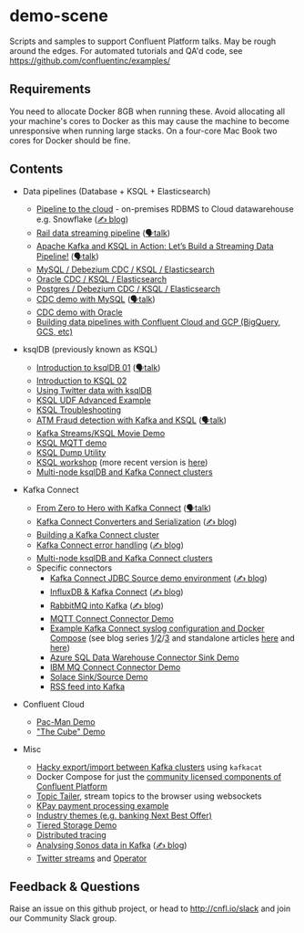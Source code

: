 # demo-scene

Scripts and samples to support Confluent Platform talks. May be rough around the edges. For automated tutorials and QA'd code, see https://github.com/confluentinc/examples/

## Requirements

You need to allocate Docker 8GB when running these. Avoid allocating all your machine's cores to Docker as this may cause the machine to become unresponsive when running large stacks. On a four-core Mac Book two cores for Docker should be fine. 

## Contents


- Data pipelines (Database + KSQL + Elasticsearch)

  - [Pipeline to the cloud](pipeline-to-the-cloud) - on-premises RDBMS to Cloud datawarehouse e.g. Snowflake ([✍️ blog](https://www.confluent.io/blog/cloud-analytics-for-on-premises-data-streams-with-kafka/?utm_campaign=rmoff&utm_source=demo-scene))
  - [Rail data streaming pipeline](rail-data-streaming-pipeline) ([🗣️talk](https://rmoff.dev/oredev19-on-track-with-kafka))
  - [Apache Kafka and KSQL in Action: Let’s Build a Streaming Data Pipeline!](build-a-streaming-pipeline) ([🗣️talk](https://go.rmoff.net/devoxxuk19))
  - [MySQL / Debezium CDC / KSQL / Elasticsearch](mysql-debezium-ksql-elasticsearch)
  - [Oracle CDC / KSQL / Elasticsearch](oracle-ksql-elasticsearch)
  - [Postgres / Debezium CDC / KSQL / Elasticsearch](postgres-debezium-ksql-elasticsearch)
  - [CDC demo with MySQL](no-more-silos) ([🗣️talk](http://rmoff.dev/ksny19-no-more-silos))
  - [CDC demo with Oracle](no-more-silos-oracle)
  - [Building data pipelines with Confluent Cloud and GCP (BigQuery, GCS, etc)](gcp-pipeline)

- ksqlDB (previously known as KSQL)
  - [Introduction to ksqlDB 01](introduction-to-ksqldb) ([🗣️talk](https://rmoff.dev/ksqldb-slides))
  - [Introduction to KSQL   02](ksql-intro)
  - [Using Twitter data with ksqlDB](ksqldb-twitter)
  - [KSQL UDF Advanced Example](ksql-udf-advanced-example)
  - [KSQL Troubleshooting](ksql-troubleshooting)
  - [ATM Fraud detection with Kafka and KSQL](ksql-atm-fraud-detection) ([🗣️talk](https://talks.rmoff.net/Cw9hbI/atm-fraud-detection-with-apache-kafka-and-ksql))
  - [Kafka Streams/KSQL Movie Demo](streams-movie-demo)
  - [KSQL MQTT demo](mqtt-tracker)
  - [KSQL Dump Utility](ksql-dump)
  - [KSQL workshop](ksql-workshop) (more recent version is [here](build-a-streaming-pipeline/workshop/))
  - [Multi-node ksqlDB and Kafka Connect clusters](multi-cluster-connect-and-ksql)

- Kafka Connect

  - [From Zero to Hero with Kafka Connect](kafka-connect-zero-to-hero) ([🗣️talk](https://rmoff.dev/crunch19-zero-to-hero-kafka-connect))
  - [Kafka Connect Converters and Serialization](connect-deepdive) ([✍️ blog](https://www.confluent.io/blog/kafka-connect-deep-dive-converters-serialization-explained/?utm_campaign=rmoff&utm_source=demo-scene))
  - [Building a Kafka Connect cluster](connect-cluster)
  - [Kafka Connect error handling](connect-error-handling) ([✍️ blog](https://www.confluent.io/blog/kafka-connect-deep-dive-error-handling-dead-letter-queues/?utm_campaign=rmoff&utm_source=demo-scene))
  - [Multi-node ksqlDB and Kafka Connect clusters](multi-cluster-connect-and-ksql)
  - Specific connectors
    - [Kafka Connect JDBC Source demo environment](connect-jdbc) ([✍️ blog](https://www.confluent.io/blog/kafka-connect-deep-dive-jdbc-source-connector/?utm_campaign=rmoff&utm_source=demo-scene))
    - [InfluxDB & Kafka Connect](influxdb-and-kafka) ([✍️ blog](https://rmoff.net/2020/01/23/notes-on-getting-data-into-influxdb-from-kafka-with-kafka-connect/?utm_campaign=rmoff&utm_source=demo-scene))
    - [RabbitMQ into Kafka](rabbitmq-into-kafka) ([✍️ blog](https://rmoff.net/2020/01/08/streaming-messages-from-rabbitmq-into-kafka-with-kafka-connect/?utm_campaign=rmoff&utm_source=demo-scene))
    - [MQTT Connect Connector Demo](mqtt-connect-connector-demo)
    - [Example Kafka Connect syslog configuration and Docker Compose](syslog) (see blog series [1](https://www.confluent.io/blog/real-time-syslog-processing-apache-kafka-ksql-part-1-filtering/?utm_campaign=rmoff&utm_source=demo-scene)/[2](https://www.confluent.io/blog/real-time-syslog-processing-with-apache-kafka-and-ksql-part-2-event-driven-alerting-with-slack/?utm_campaign=rmoff&utm_source=demo-scene)/[3](https://www.confluent.io/blog/real-time-syslog-processing-apache-kafka-ksql-enriching-events-with-external-data/?utm_campaign=rmoff&utm_source=demo-scene) and standalone articles [here](https://rmoff.net/2019/12/20/analysing-network-behaviour-with-ksqldb-and-mongodb/?utm_campaign=rmoff&utm_source=demo-scene) and [here](https://rmoff.net/2019/12/18/detecting-and-analysing-ssh-attacks-with-ksqldb/?utm_campaign=rmoff&utm_source=demo-scene))
    - [Azure SQL Data Warehouse Connector Sink Demo](azure-sqldw-sink-connector)
    - [IBM MQ Connect Connector Demo](cp-all-in-one-ibmmq)
    - [Solace Sink/Source Demo](solace)
    - [RSS feed into Kafka](rss-feed-into-kafka)


- Confluent Cloud

  - [Pac-Man Demo](pacman-ccloud)
  - ["The Cube" Demo](ccloud-cube-demo)

- Misc
  - [Hacky export/import between Kafka clusters](export-import-with-kafkacat) using `kafkacat`
  - Docker Compose for just the [community licensed components of Confluent Platform](community-components-only)
  - [Topic Tailer](topic-tailer), stream topics to the browser using websockets
  - [KPay payment processing example](scalable-payment-processing)
  - [Industry themes (e.g. banking Next Best Offer)](industry-themes)
  - [Tiered Storage Demo](tiered-storage-demo)
  - [Distributed tracing](distributed-tracing)
  - [Analysing Sonos data in Kafka](sonos) ([✍️ blog](https://rmoff.net/2020/01/21/monitoring-sonos-with-ksqldb-influxdb-and-grafana/))
  - [Twitter streams](twitter-streams) and [Operator](twitter-streams-operator)

## Feedback & Questions

Raise an issue on this github project, or head to http://cnfl.io/slack and join our Community Slack group.
